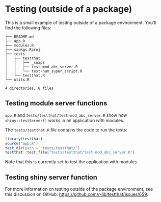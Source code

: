 # Testing (outside of a package)

This is a small example of testing outside of a package environment. You'll find the following files:

```
├── README.md
├── app.R
├── modules.R
├── sapkgs.Rproj
├── tests
│   ├── testthat
│   │   ├── _snaps
│   │   ├── test-mod_abc_server.R
│   │   └── test-num_super_script.R
│   └── testthat.R
└── utils.R

4 directories, 8 files
```

## Testing module server functions

`app.R` and `tests/testthat/test-mod_abc_server.R` show how `shiny::testServer()` works in an application *with* modules.  

The `tests/testthat.R` file contains the code to run the tests:

``` r
library(testthat)
source("app.R")
test_dir(path = "tests/testthat/")
testthat::test_file("tests/testthat/test-mod_abc_server.R")
```

Note that this is currently set to test the application with modules.

## Testing shiny server function

For more information on testing outside of the package environment, see this discussion on GitHub: https://github.com/r-lib/testthat/issues/659.

